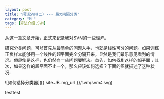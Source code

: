 ```yaml
---
layout: post
title: "闲话SVM(二) --- 最大间隔分类"
category: "ML"
tags: [算法介绍,SVM]
---
```


从这一篇文章开始，正式来记录我对SVM的一些理解。

研究分类问题，可以首先从最简单的问题入手，也就是线性可分的问题。如果训练正负样本能够用一个线性的超平面完全分隔开来，显然是我们最乐意见看到的情况。但即使是这样，也仍然有一些问题要解决。首先，如何找到这样的超平面；其次，如果这样的超平面不止一个，那么应该如何选择？下面的图就描述了这种状况:

<!--more-->

![如何选择分类器]({{ site.JB.img_url }}/svm/svm4.svg)

testtest

